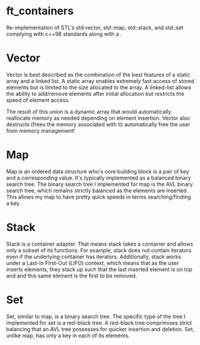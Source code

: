 # ft_containers 
Re-implementation of STL's std:vector, std::map, std::stack, and std::set complying with c++98 standards along with a .

# Vector
Vector is best described as the combination of the best features of a static array and a linked list. A static array enables extremely fast access of stored elements but is limited to the size allocated to the array. A linked-list allows the ability to add/remove elements after initial allocation but  restricts the speed of element access.

The result of this union is a dynamic array that would automatically reallocate memory as needed depending on element insertion. Vector also destructs (frees the memory associated with it) automatically free the user from memory management!

# Map
Map is an ordered data structure who's core building block is a pair of key and a corresponding value. It's typically implemented as a balanced binary search tree. The binary search tree I implemented for map is the AVL binary search tree, which remains strictly balanced as the elements are inserted. This allows my map to have pretty quick speeds in terms searching/finding a key.

# Stack
Stack is a container adapter. That means stack takes a container and allows only a subset of its functions. For example, stack does not contain iterators even if the underlying container has iterators. Additionally, stack works under a Last-In First-Out (LIFO) context, which means that as the user inserts elements, they stack up such that the last inserted element is on top and and this same element is the first to be removed. 

# Set
Set, similar to map, is a binary search tree. The specific type of the tree I implemented for set is a red-black tree. A red-black tree comprimises strict balancing that an AVL tree possesses for quicker insertion and deletion. Set, unlike map, has only a key in each of its elements.
